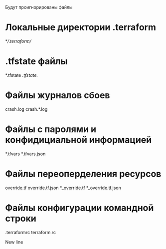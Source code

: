 Будут проигнорированы файлы 
# Локальные директории .terraform
**/.terraform/*

# .tfstate файлы
*.tfstate
*.tfstate.*

# Файлы журналов сбоев
crash.log
crash.*.log

# Файлы с паролями и конфидициальной информацией 
*.tfvars
*.tfvars.json

# Файлы переоперделения ресурсов
override.tf
override.tf.json
*_override.tf
*_override.tf.json

# Файлы конфигурации командной строки
.terraformrc
terraform.rc


New line
